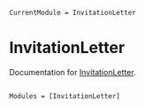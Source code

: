 ```@meta
CurrentModule = InvitationLetter
```

# InvitationLetter

Documentation for [InvitationLetter](https://github.com/Roger-luo/InvitationLetter.jl).

```@index
```

```@autodocs
Modules = [InvitationLetter]
```
